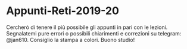 # Appunti-Reti-2019-20

Cercherò di tenere il più possibile gli appunti in pari con le lezioni.
Segnalatemi pure errori o possibili chiarimenti e correzioni su telegram: @jan610.
Consiglio la stampa a colori.
Buono studio!
